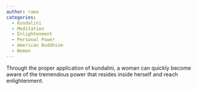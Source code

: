 ```yaml
---
author: rama
categories:
  - Kundalini
  - Meditation
  - Enlightenment
  - Personal Power
  - American Buddhism
  - Women
---
```


Through the proper application of kundalini, a woman can quickly become aware of the tremendous power that resides inside herself and reach enlightenment.
